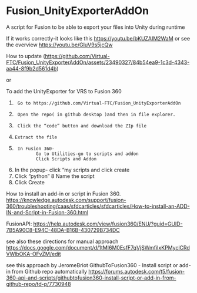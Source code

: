 # Fusion_UnityExporterAddOn
A script for Fusion to be able to export your files into Unity during runtime

If it works correctly-it looks like this https://youtu.be/bKUZAIM2WaM  or see the overview https://youtu.be/GIuV9s5jcQw 

How to update
 (https://github.com/Virtual-FTC/Fusion_UnityExporterAddOn/assets/23490327/84b54ea9-1c3d-4343-aa44-8f9b2d561d4b)

or

To add the UnityExporter for VRS to Fusion 360
1.      Go to https://github.com/Virtual-FTC/Fusion_UnityExporterAddOn
2.      Open the repo( in github desktop )and then in file explorer.
3.      Click the “code” button and download the ZIp file
4.     Extract the file
5.      In Fusion 360-
               Go to Utilities-go to scripts and addon
               Click Scripts and Addon

6. In the popup- click “my scripts and click create
7. Click “python”
8  Name the script
9.  Click Create
 


How to install an add-in or script in Fusion 360.  https://knowledge.autodesk.com/support/fusion-360/troubleshooting/caas/sfdcarticles/sfdcarticles/How-to-install-an-ADD-IN-and-Script-in-Fusion-360.html

FusionAPI: https://help.autodesk.com/view/fusion360/ENU/?guid=GUID-7B5A90C8-E94C-48DA-B16B-430729B734DC

see also these directions for manual approach https://docs.google.com/document/d/1tMI6M0EsfF7qVjSWmfiIxKPMyclCRdVWlbOKA-OFvZM/edit

see this approach by JeromeBriot  GithubToFusion360 - Install script or add-in from Github repo automatically   https://forums.autodesk.com/t5/fusion-360-api-and-scripts/githubtofusion360-install-script-or-add-in-from-github-repo/td-p/7730948
